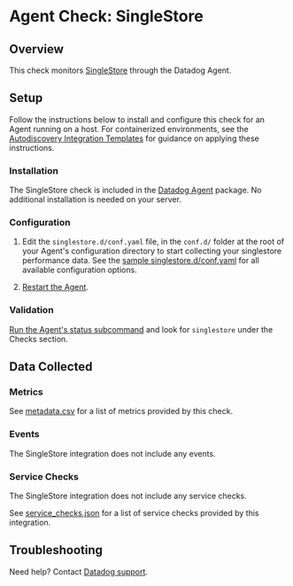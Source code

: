 # Agent Check: SingleStore

## Overview

This check monitors [SingleStore][1] through the Datadog Agent.

## Setup

Follow the instructions below to install and configure this check for an Agent running on a host. For containerized environments, see the [Autodiscovery Integration Templates][2] for guidance on applying these instructions.

### Installation

The SingleStore check is included in the [Datadog Agent][2] package.
No additional installation is needed on your server.

### Configuration

1. Edit the `singlestore.d/conf.yaml` file, in the `conf.d/` folder at the root of your Agent's configuration directory to start collecting your singlestore performance data. See the [sample singlestore.d/conf.yaml][3] for all available configuration options.

2. [Restart the Agent][4].

### Validation

[Run the Agent's status subcommand][5] and look for `singlestore` under the Checks section.

## Data Collected

### Metrics

See [metadata.csv][6] for a list of metrics provided by this check.

### Events

The SingleStore integration does not include any events.

### Service Checks

The SingleStore integration does not include any service checks.

See [service_checks.json][7] for a list of service checks provided by this integration.

## Troubleshooting

Need help? Contact [Datadog support][8].


[1]: **LINK_TO_INTEGRATION_SITE**
[2]: https://docs.datadoghq.com/agent/kubernetes/integrations/
[3]: https://github.com/DataDog/integrations-core/blob/master/singlestore/datadog_checks/singlestore/data/conf.yaml.example
[4]: https://docs.datadoghq.com/agent/guide/agent-commands/#start-stop-and-restart-the-agent
[5]: https://docs.datadoghq.com/agent/guide/agent-commands/#agent-status-and-information
[6]: https://github.com/DataDog/integrations-core/blob/master/singlestore/metadata.csv
[7]: https://github.com/DataDog/integrations-core/blob/master/singlestore/assets/service_checks.json
[8]: https://docs.datadoghq.com/help/
